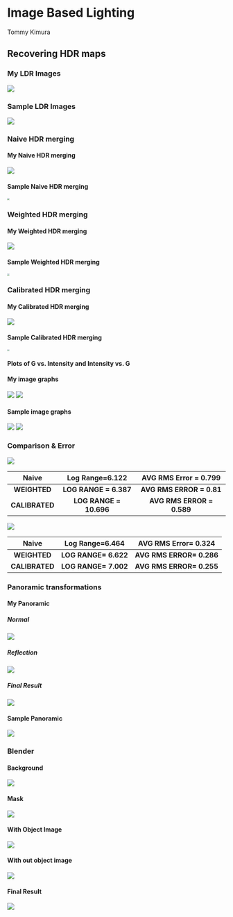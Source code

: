 # Image Based Lighting

Tommy Kimura

## Recovering HDR maps

### My LDR Images

<img src="./assets/my_data.png" />

### Sample LDR Images

<img src="./assets/original.png" />

### Naive HDR merging

#### My Naive HDR merging

<img src="assets/my_naive_hdr.png" style="zoom:100%"/>

#### Sample Naive HDR merging

<img src="assets/naive_hdr_image.png" style="zoom:30%"/>

<div style="page-break-after: always" />

### Weighted HDR merging

#### My Weighted HDR merging

<img src="./assets/my_weighted_hdr.png" />

#### Sample Weighted HDR merging

<img src="./assets/weighted_hdr_image.png" style="zoom:30%"/>

<div style="page-break-after: always" />

### Calibrated HDR merging

#### My Calibrated HDR merging

<img src = "./assets/my_estimated_hdr.png" />

#### Sample Calibrated HDR merging

<img src="assets/calibrated_hdr_image.png" style="zoom:30%"/>

#### Plots of G vs. Intensity and Intensity vs. G

#### My image graphs

<img src ="./assets/my_fvg.png" />

<img src = "./assets/my_gvf.png" />

#### Sample image graphs

<img src="./assets/fvg.png"/>

<img src="./assets/gvf.png" />

<div style="page-break-after: always" />

### Comparison & Error

<img src = "./assets/my_estimated_diff.png" />

|     Naive      |    Log Range=6.122     |   AVG RMS Error = 0.799   |
| :------------: | :--------------------: | :-----------------------: |
|  **WEIGHTED**  | **LOG RANGE = 6.387**  | **AVG RMS ERROR = 0.81**  |
| **CALIBRATED** | **LOG RANGE = 10.696** | **AVG RMS ERROR = 0.589** |

<img src = "./assets/linear_images.png" />

|     Naive      |   Log Range=6.464    |   AVG RMS Error= 0.324   |
| :------------: | :------------------: | :----------------------: |
|  **WEIGHTED**  | **LOG RANGE= 6.622** | **AVG RMS ERROR= 0.286** |
| **CALIBRATED** | **LOG RANGE= 7.002** | **AVG RMS ERROR= 0.255** |

### Panoramic transformations

#### My Panoramic

##### Normal

<img src = "./assets/my_normal.png"/>

##### Reflection

<img src="./assets/my_reflection.png" />

<div style="page-break-after: always" />

##### Final Result

<img src = "./assets/my_panoramic.png" />

#### Sample Panoramic

<img src = "./assets/panoramic.png" />

<div style="page-break-after: always" />

### Blender

#### Background

<img src = "./assets/background.png" />

<div style="page-break-after: always" />

#### Mask

<img src = "./assets/mask.png" />

<div style="page-break-after: always" />

#### With Object Image

<img src = "./assets/object.png" />

<div style="page-break-after: always" />

#### With out object image

<img src = "./assets/no_object.png" />

<div style="page-break-after: always" />

#### Final Result

<img src = "./assets/final.png" />

